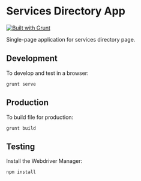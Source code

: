 # Services Directory App

[![Built with Grunt](https://cdn.gruntjs.com/builtwith.png)](http://gruntjs.com/)

Single-page application for services directory page.

## Development

To develop and test in a browser:

```grunt serve```

## Production

To build file for production:

```grunt build```

## Testing

Install the Webdriver Manager:

```npm install```



